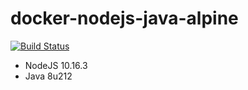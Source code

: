# docker-nodejs-java-alpine 

[![Build Status](https://travis-ci.org/dawnwords/docker-nodejs-java-alpine.svg?branch=master)](https://travis-ci.org/dawnwords/docker-nodejs-java-alpine)

- NodeJS 10.16.3 
- Java 8u212
